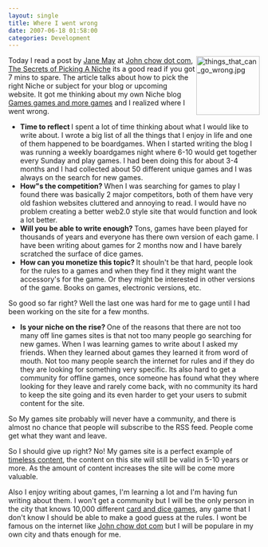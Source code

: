 ```yaml
---
layout: single
title: Where I went wrong 
date: 2007-06-18 01:58:00
categories: Development
---
```

<img src="/public/uploads/2007/06/things_that_can_go_wrong.thumbnail.jpg" alt="things_that_can_go_wrong.jpg" align="right" height="118" width="127" />Today I read a post by <a href="http://www.janemayblogs.com/">Jane May</a> at <a href="http://www.johnchow.com">John chow dot com</a>, <a href="http://www.johnchow.com/the-secrets-of-picking-a-niche/">The Secrets of Picking A Niche</a> its a good read if you got 7 mins to spare. The article talks about how to pick the right Niche or subject for your blog or upcoming website. It got me thinking about my own Niche blog <a href="http://www.abluestar.com/games/">Games games and more games</a> and I realized where I went wrong.
<ul>
	<li><strong>Time to reflect
</strong>I spent a lot of time thinking about what I would like to write about. I wrote a big list of all the things that I enjoy in life and one of them happened to be boardgames. When I started writing the blog I was running a weekly boardgames night where 6-10 would get together every Sunday and play games. I had been doing this for about 3-4 months and I had collected about 50 different unique games and I was always on the search for new games.</li>
	<li><strong>How&quot;s the competition?
</strong>When I was searching for games to play I found there was basically 2 major competitors, both of them have very old fashion websites cluttered and annoying to read. I would have no problem creating a better web2.0 style site that would function and look a lot better.</li>
	<li><strong>Will you be able to write enough?
</strong>Tons, games have been played for thousands of years and everyone has there own version of each game. I have been writing about games for 2 months now and I have barely scratched the surface of dice games. <strong>
</strong></li>
	<li><strong>How can you monetize this topic?
</strong>It shouln't be that hard, people look for the rules to a games and when they find it they might want the accessory's for the game. Or they might be interested in other versions of the game. Books on games, electronic versions, etc.</li>
</ul>
So good so far right?
Well the last one was hard for me to gage until I had been working on the site for a few months.
<ul>
	<li><strong>Is your niche on the rise?
</strong>One of the reasons that there are not too many off line games sites is that not too many people go searching for new games. When I was learning games to write about I asked my friends. When they learned about games they learned it from word of mouth. Not too many people search the internet for rules and if they do they are looking for something very specific. Its also hard to get a community for offline games, once someone has found what they where looking for they leave and rarely come back, with no community its hard to keep the site going and its even harder to get your users to submit content for the site.</li>
</ul>
So My games site probably will never have a community, and there is almost no chance that people will subscribe to the RSS feed.  People come get what they want and leave.

So I should give up right?
No!  My games site is a perfect example of <a href="/timeless-content/">timeless content</a>, the content on this site will still be valid in 5-10 years or more. As the amount of content increases the site will be come more valuable.

Also I enjoy writing about games, I'm learning a lot and I'm having fun writing about them. I won't get a community but I will be the only person in the city that knows 10,000 different <a href="http://www.abluestar.com/games/">card and dice games</a>, any game that I don't know I should be able to make a good guess at the rules. I wont be famous on the internet like <a href="http://www.johnchow.com">John chow dot com</a> but I will be populare in my own city and thats enough for me.
